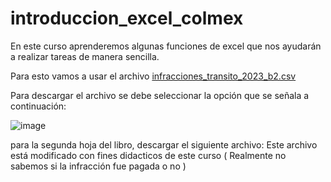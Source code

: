 # introduccion_excel_colmex

En este curso aprenderemos algunas funciones de excel que nos ayudarán a realizar tareas de manera sencilla. 


Para esto vamos a usar el archivo [infracciones_transito_2023_b2.csv](https://github.com/dialvas/introduccion_excel_colmex/blob/main/infracciones_transito_2023_b2.csv)


Para descargar el archivo se debe seleccionar la opción que se señala a continuación: 

![image](https://github.com/user-attachments/assets/6b96a616-da27-4d01-907d-1307871f4302)



para la segunda hoja del libro, descargar el siguiente archivo: 
Este archivo está modificado con fines didacticos de este curso ( Realmente no sabemos si la infracción fue pagada o no ) 
